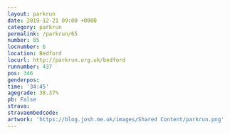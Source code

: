 ```yaml
---
layout: parkrun
date: 2019-12-21 09:00 +0000
category: parkrun
permalink: /parkrun/65
number: 65
locnumber: 6
location: Bedford
locurl: http://parkrun.org.uk/bedford
runnumber: 437
pos: 346
genderpos: 
time: '34:45'
agegrade: 38.37%
pb: False
strava: 
stravaembedcode:
artwork: 'https://blog.josh.me.uk/images/Shared Content/parkrun.png'
---
```

